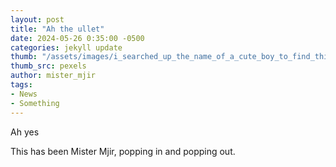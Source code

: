 ```yaml
---
layout: post
title: "Ah the ullet"
date: 2024-05-26 0:35:00 -0500
categories: jekyll update
thumb: "/assets/images/i_searched_up_the_name_of_a_cute_boy_to_find_this_picture.jpg"
thumb_src: pexels
author: mister_mjir
tags:
- News
- Something
---
```

Ah yes

This has been Mister Mjir, popping in and popping out.
